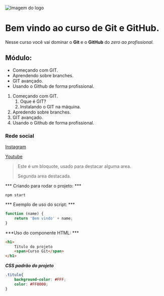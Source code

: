 ![Imagem do logo](https://hermes.dio.me/articles/cover/d2489f96-d56f-4b82-bc7f-84fbc9fb1368.jpg)

# Bem vindo ao curso de Git e GitHub.
Nesse curso você vai dominar o **Git** e o **GitHub** do _zero ao profissional._

## Módulo:
* Começando com GIT.
* Aprendendo sobre branches.
* GIT avançado.
* Usando o Github de forma profissional.

1. Começando com GIT.
    1. Oque é GIT?
    2. Instalando o GIT na máquina. 
2. Apredendo sobre branches.
3. GIT avançado.
4. Usando o Github de forma profissional.

### Rede social 
[Instagram](https://instagram.com/sijeitoprogramador)

[Youtube](https://youtube.com/c/sujeitoprogramador)

>Este é um bloquote, usado para destacar alguma area.
>
>Segunda area destacada.


*** Criando para rodar o projeto: ***

```
npm start
```

*** Exemplo de uso do script: ***
```js
function (name) {
    return 'Bem vindo' + name;
}
```

***Uso do componente HTML: ***
```HTML
<h1>
    Título do projeto
    <span>Curso Git</span>
</h1>
```

***CSS padrão do projeto***
```CSS
.titulo{
    background-color: #FFF;
    color: #FF0000;
}
```

